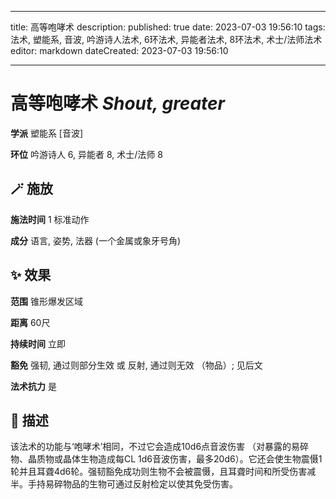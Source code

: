 
---
title: 高等咆哮术
description: 
published: true
date: 2023-07-03 19:56:10
tags: 法术, 塑能系, 音波, 吟游诗人法术, 6环法术, 异能者法术, 8环法术, 术士/法师法术
editor: markdown
dateCreated: 2023-07-03 19:56:10

---

# **高等咆哮术** *Shout, greater*

**学派** 塑能系 \[音波\] 

**环位** 吟游诗人 6, 异能者 8, 术士/法师 8

## 🪄 施放

**施法时间** 1 标准动作

**成分** 语言, 姿势, 法器 (一个金属或象牙号角)

## ✨ 效果  

**范围** 锥形爆发区域

**距离** 60尺  

**持续时间** 立即 

**豁免** 强韧, 通过则部分生效 或 反射, 通过则无效 （物品）; 见后文

**法术抗力** 是

## 📖 描述

该法术的功能与‘咆哮术’相同，不过它会造成10d6点音波伤害 （对暴露的易碎物、晶质物或晶体生物造成每CL 1d6音波伤害，最多20d6）。它还会使生物震慑1轮并且耳聋4d6轮。强韧豁免成功则生物不会被震慑，且耳聋时间和所受伤害减半。手持易碎物品的生物可通过反射检定以使其免受伤害。
    